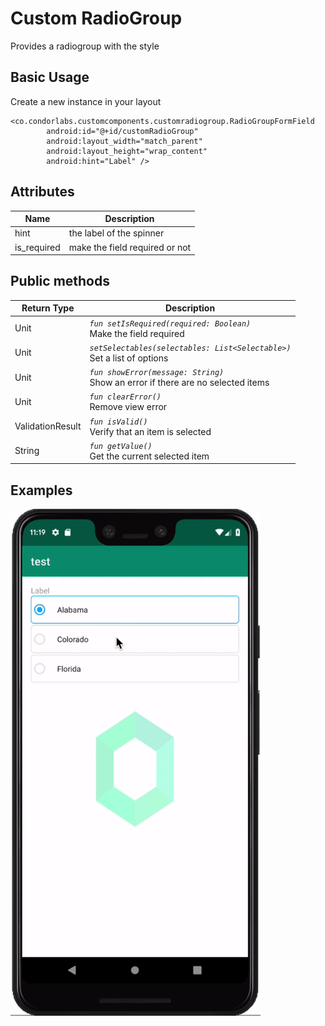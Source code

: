 
# Custom RadioGroup

Provides a radiogroup with the style

## Basic Usage

Create a new instance in your layout

```
<co.condorlabs.customcomponents.customradiogroup.RadioGroupFormField
        android:id="@+id/customRadioGroup"
        android:layout_width="match_parent"
        android:layout_height="wrap_content"
        android:hint="Label" />
```

## Attributes

| Name | Description  |
| -| - |
|  hint  | the label of the spinner  |
|  is_required  | make the field required or not |

## Public methods
| Return Type | Description |
| -| - |
|  Unit | *`fun setIsRequired(required: Boolean)`* <br> Make the field required|
|  Unit | *`setSelectables(selectables: List<Selectable>)`* <br> Set a list of options|
|  Unit | *`fun showError(message: String)`* <br> Show an error if there are no selected items|
|  Unit | *`fun clearError()`* <br> Remove view error|
|  ValidationResult | *`fun isValid()`* <br> Verify that an item is selected|
|  String | *`fun getValue()`* <br> Get the current selected item|

## Examples
<img src="/Images/customradiogroup/custom_radio_group.gif" width="400" heigth="400"/>
